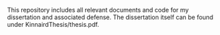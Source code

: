 This repository includes all relevant documents and code for my dissertation and associated defense. The dissertation itself can be found under KinnairdThesis/thesis.pdf.
